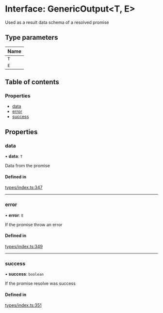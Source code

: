 # Interface: GenericOutput<T, E\>

Used as a result data schema of a resolved promise

## Type parameters

| Name |
| :------ |
| `T` |
| `E` |

## Table of contents

### Properties

- [data](GenericOutput.md#data)
- [error](GenericOutput.md#error)
- [success](GenericOutput.md#success)

## Properties

### data

• **data**: `T`

Data from the promise

#### Defined in

[types/index.ts:347](https://github.com/nevermined-io/components-catalog/blob/c3c9cbb/lib/src/types/index.ts#L347)

___

### error

• **error**: `E`

If the promise throw an error

#### Defined in

[types/index.ts:349](https://github.com/nevermined-io/components-catalog/blob/c3c9cbb/lib/src/types/index.ts#L349)

___

### success

• **success**: `boolean`

If the promise resolve was success

#### Defined in

[types/index.ts:351](https://github.com/nevermined-io/components-catalog/blob/c3c9cbb/lib/src/types/index.ts#L351)
